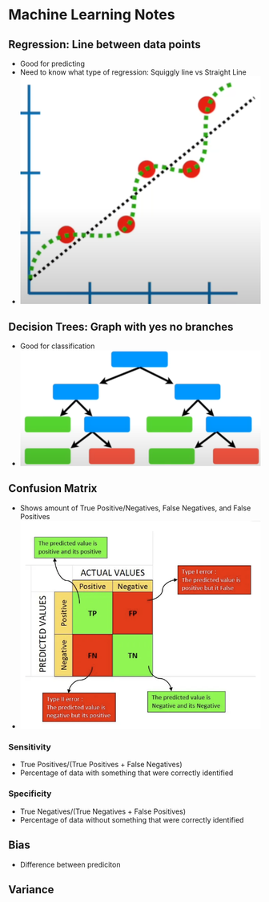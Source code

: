 # Machine Learning Notes

## Regression: Line between data points

- Good for predicting
- Need to know what type of regression: Squiggly line vs Straight Line
- ![alt text](image.png)

## Decision Trees: Graph with yes no branches

- Good for classification
- ![alt text](image-1.png)

## Confusion Matrix

- Shows amount of True Positive/Negatives, False Negatives, and False Positives
- ![alt text](image-2.png)

### Sensitivity

- True Positives/(True Positives + False Negatives)
- Percentage of data with something that were correctly identified

### Specificity

- True Negatives/(True Negatives + False Positives)
- Percentage of data without something that were correctly identified

## Bias
- Difference between prediciton 
## Variance
